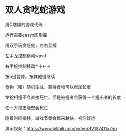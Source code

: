# 双人贪吃蛇游戏


用C瞎编的游戏代码

运行需要easyx图形库

用双手玩贪吃蛇，左右互搏

左手龙控制移动wasd

右手蛇控制移动↑↓←→

按p键暂停，按其他键继续

食物（猪）随机生成，获得食物可以增加长度

龙蛇相撞不会直接死亡，但是被撞者会获得一个撞击者的长度

任一方撞击墙壁会死亡

随着时间推移，游戏节奏会越来越快，祝你好运

演示视频：https://www.bilibili.com/video/BV1S7411a7np
